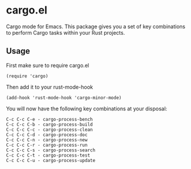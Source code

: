 # cargo.el

Cargo mode for Emacs. This package gives you a set of key combinations to perform Cargo tasks within your Rust projects.

## Usage

First make sure to require cargo.el

    (require 'cargo)

Then add it to your rust-mode-hook

    (add-hook 'rust-mode-hook 'cargo-minor-mode)

You will now have the following key combinations at your disposal:

    C-c C-c C-e - cargo-process-bench
    C-c C-c C-b - cargo-process-build
    C-c C-c C-c - cargo-process-clean
    C-c C-c C-d - cargo-process-doc
    C-c C-c C-n - cargo-process-new
    C-c C-c C-r - cargo-process-run
    C-c C-c C-s - cargo-process-search
    C-c C-c C-t - cargo-process-test
    C-c C-c C-u - cargo-process-update

